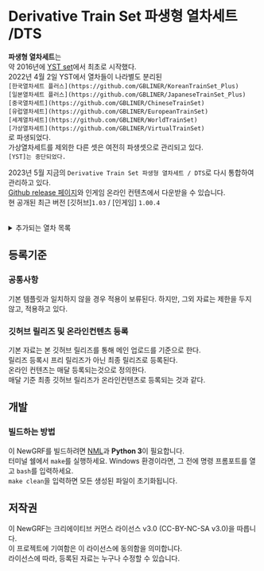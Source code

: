 # Derivative Train Set 파생형 열차세트 /DTS
**파생형 열차세트**는 <br>
약 2016년에 [YST set](https://github.com/evepoi/YST)에서 최초로 시작했다.<br>
2022년 4월 2일 YST에서 열차들이 나라별도 분리된 <br>
`[한국열차세트 플러스](https://github.com/GBLINER/KoreanTrainSet_Plus)`<br>
`[일본열차세트 플러스](https://github.com/GBLINER/JapaneseTrainSet_Plus)`<br>
`[중국열차세트](https://github.com/GBLINER/ChineseTrainSet)`<br>
`[유럽열차세트](https://github.com/GBLINER/EuropeanTrainSet)`<br>
`[세계열차세트](https://github.com/GBLINER/WorldTrainSet)`<br>
`[가상열차세트](https://github.com/GBLINER/VirtualTrainSet)`<br>
로 파생되었다.<br>
가상열차세트를 제외한 다른 셋은 여전히 파생셋으로 관리되고 있다.<br>
`[YST]는 중단되었다.`<br>

2023년 5월 지금의 `Derivative Train Set 파생형 열차세트 / DTS`로 다시 통합하여 관리하고 있다.<br>
[Github release 페이지](https://github.com/DTS-NewGRF/DTS/releases)와 인게임 온라인 컨텐츠에서 다운받을 수 있습니다.<br>
현 공개된 최근 버전 [깃허브]``1.03`` / [인게임] ``1.00.4``<br>
<br>
<details>
    <summary>추가되는 열차 목록</summary>
        <details>
            <summary>지하철</summary>
                <table>
                    <th>열차ID</th>
                    <th>열차이름</th>
                    <th>릴리즈</th>
                    <tr>
                        <td>2006</td>
                        <td>[4량] 한국형 표준전동차 [DTS]</td>
                        <td>1.00.4</td>
                    </tr>
                    <tr>
                        <td>2007</td>
                        <td>[6량] 차세대전동차 [DTS]</td>
                        <td>1.00.4</td>
                    </tr>
                    <tr>
                        <td>2139</td>
                        <td>[2량] 한국철도공사 392000호대 전동차 [DTS]</td>
                        <td>1.02</td>
                    </tr>
                    <tr>
                        <td>2140</td>
                        <td>[4량] 한국철도공사 392000호대 전동차 [DTS]</td>
                        <td>1.02</td>
                    </tr>
                </table>
            <details>
                <summary>홍콩지하철</summary>
                    <table>
                        <th>열차ID</th>
                        <th>열차이름</th>
                        <th>릴리즈</th>
                        <tr>
                            <td>2052</td>
                            <td>[8량] 홍콩 MTR AD Tranz CAF A형 [DTS]</td>
                            <td>1.00.4</td>
                        </tr>
                        <tr>
                            <td>2053</td>
                            <td>[8량] 홍콩 MTR 메트로카멜 교류형 전동차 [DTS]</td>
                            <td>1.00.4</td>
                        </tr>
                        <tr>
                            <td>2054</td>
                            <td>[8량] 홍콩 MTR 메트로카멜 직류형 전동차 [DTS]</td>
                            <td>1.00.4</td>
                        </tr>
                        <tr>
                            <td>2055</td>
                            <td>[8량] 홍콩 MTR CNR 창춘 전동차 [DTS]</td>
                            <td>1.00.4</td>
                        </tr>
                        <tr>
                            <td>2056</td>
                            <td>[8량] 홍콩 MTR CRRC 전동차 [DTS]</td>
                            <td>1.00.4</td>
                        </tr>
                        <tr>
                            <td>2057</td>
                            <td>[8량] 홍콩 MTR 현대로템 미쓰비시 전동차 [DTS]</td>
                            <td>1.00.4</td>
                        </tr>
                        <tr>
                            <td>2058</td>
                            <td>[8량] 홍콩 MTR 현대로템 R형 전동차 [DTS]</td>
                            <td>1.00.4</td>
                        </tr>
                        <tr>
                            <td>2059</td>
                            <td>[8량] 홍콩 MTR IKK SP 1900 [DTS]</td>
                            <td>1.00.4</td>
                        </tr>
                    </table>
            </details>
            <details>
                <summary>일본지하철</summary>
                    <table>
                        <th>열차ID</th>
                        <th>열차이름</th>
                        <th>릴리즈</th>
                        <tr>
                            <td>2097</td>
                            <td>[4량] 니시테츠 1000형 [DTS]</td>
                            <td>1.00.4</td>
                        </tr>
                        <tr>
                            <td>2098</td>
                            <td>[6량] 니시테츠 2000형 [DTS]</td>
                            <td>1.00.4</td>
                        </tr>
                        <tr>
                            <td>2099</td>
                            <td>[2량] 니시테츠 3000형 [DTS]</td>
                            <td>1.00.4</td>
                        </tr>
                        <tr>
                            <td>2083</td>
                            <td>[3량] 니시테츠 3000형 [DTS]</td>
                            <td>1.00.4</td>
                        </tr>
                        <tr>
                            <td>2105</td>
                            <td>[5량] 니시테츠 3000형 [DTS]</td>
                            <td>1.00.4</td>
                        </tr>
                        <tr>
                            <td>2100</td>
                            <td>[3량] 니시테츠 5000형 [DTS]</td>
                            <td>1.00.4</td>
                        </tr>
                        <tr>
                            <td>2107</td>
                            <td>[4량] 니시테츠 5000형 [DTS]</td>
                            <td>1.00.4</td>
                        </tr>
                        <tr>
                            <td>2101</td>
                            <td>[3량] 니시테츠 6000형 [DTS]</td>
                            <td>1.00.4</td>
                        </tr>
                        <tr>
                            <td>2119</td>
                            <td>[4량] 니시테츠 6000형 [DTS]</td>
                            <td>1.00.4</td>
                        </tr>
                        <tr>
                            <td>2102</td>
                            <td>[2량] 니시테츠 7000형 [DTS]</td>
                            <td>1.00.4</td>
                        </tr>
                        <tr>
                            <td>2103</td>
                            <td>[6량] 니시테츠 8000형 [DTS]</td>
                            <td>1.00.4</td>
                        </tr>
                        <tr>
                            <td>2104</td>
                            <td>[2량] 니시테츠 9000형 [DTS]</td>
                            <td>1.00.4</td>
                        </tr>
                        <tr>
                            <td>2113</td>
                            <td>[3량] 니시테츠 9000형 [DTS]</td>
                            <td>1.00.4</td>
                        </tr>
                    </table>
            </details>
        </details>
        <details>
            <summary>통근열차</summary>
                <table>
                    <th>열차ID</th>
                    <th>열차이름</th>
                    <th>릴리즈</th>
                    <tr>
                        <td>2008</td>
                        <td>[2량] 우진산전 수소연료전지동차 [DTS]</td>
                        <td>1.00.4</td>
                    </tr>
                    <tr>
                        <td>2060</td>
                        <td>[4량] 우진산전 수소연료전지동차 [DTS]</td>
                        <td>1.00.4</td>
                    </tr>
                </table>
        </details>
        <details>
            <summary>일반열차</summary>
                <table>
                    <th>열차ID</th>
                    <th>열차이름</th>
                    <th>릴리즈</th>
                    <tr>
                        <td>2009</td>
                        <td>[6량] AREX (공항철도) [DTS]</td>
                        <td>1.02</td>
                    </tr>
                    <tr>
                        <td>2136</td>
                        <td>[4량] MEL-150 [DTS]</td>
                        <td>1.00.4</td>
                    </tr>
                    <tr>
                        <td>2165</td>
                        <td>[8량] MEL-150 [DTS]</td>
                        <td>1.00.4</td>
                    </tr>
                    <tr>
                        <td>2137</td>
                        <td>[10량] MEL-150 [DTS]</td>
                        <td>1.00.4</td>
                    </tr>
                    <tr>
                        <td>2138</td>
                        <td>[12량] MEL-150 [DTS]</td>
                        <td>1.00.4</td>
                    </tr>
                    <tr>
                        <td>2166</td>
                        <td>[4량] 비츠로 [DTS]</td>
                        <td>1.01</td>
                    </tr>
                    <tr>
                        <td>2010</td>
                        <td>[6량] 비츠로 [DTS]</td>
                        <td>1.00.4</td>
                    </tr>
                    <tr>
                        <td>2131</td>
                        <td>[8량] 비츠로 [DTS]</td>
                        <td>1.00.4</td>
                    </tr>
                    <tr>
                        <td>2011</td>
                        <td>[6량] 비츠로 DD [DTS]</td>
                        <td>1.00.4</td>
                    </tr>
                    <tr>
                        <td>2012</td>
                        <td>[4량] 누리로 DD [DTS]</td>
                        <td>1.00.4</td>
                    </tr>
                    <tr>
                        <td>2013</td>
                        <td>[6량] ITX-새마을 DD [DTS]</td>
                        <td>1.00.4</td>
                    </tr>
                    <tr>
                        <td>2014</td>
                        <td>[단량] 7X00호대 디젤기관차 [DTS]</td>
                        <td>1.03</td>
                    </tr>
                    <tr>
                        <td>2015</td>
                        <td>[단량] DEL7600 [DTS]</td>
                        <td>1.00.4</td>
                    </tr>
                    <tr>
                        <td>2016</td>
                        <td>[단량] 8500호대 전기기관차 [DTS]</td>
                        <td>1.00.4</td>
                    </tr>
                    <tr>
                        <td>2128</td>
                        <td>[단량] 8600호대 전기기관차 [DTS]</td>
                        <td>1.00.4</td>
                    </tr>
                    <tr>
                        <td>2115</td>
                        <td>[단량] HYEL-15 [DTS]</td>
                        <td>1.00.4</td>
                    </tr>
                    <tr>
                        <td>2108</td>
                        <td>[단량] HYEL-100 [DTS]</td>
                        <td>1.01</td>
                    </tr>
                    <tr>
                        <td>2167</td>
                        <td>[4량] HYEL-200 [DTS]</td>
                        <td>1.01</td>
                    </tr>
                    <tr>
                        <td>2168</td>
                        <td>[6량] HYEL-200 [DTS]</td>
                        <td>1.01</td>
                    </tr>
                    <tr>
                        <td>2109</td>
                        <td>[6량] HYEL-220 [DTS]</td>
                        <td>1.01</td>
                    </tr>
                    <tr>
                        <td>2135</td>
                        <td>[8량] NKX [DTS]</td>
                        <td>1.00.4</td>
                    </tr>
                </table>
            <details>
                <summary>중국일반열차</summary>
                    <table>
                        <th>열차ID</th>
                        <th>열차이름</th>
                        <th>릴리즈</th>
                        <tr>
                            <td>2050</td>
                            <td>[단량] HXD3C [DTS]</td>
                            <td>1.00.4</td>
                        </tr>
                        <tr>
                            <td>2051</td>
                            <td>[단량] NJ2 [DTS]</td>
                            <td>1.00.4</td>
                        </tr>
                    </table>
            </details>
            <details>
                <summary>유럽일반열차</summary>
                    <table>
                        <th>열차ID</th>
                        <th>열차이름</th>
                        <th>릴리즈</th>
                        <tr>
                            <td>2064</td>
                            <td>[단량] SNCF BB15000 [DTS]</td>
                            <td>1.00.4</td>
                        </tr>
                    </table>
            </details>
            <details>
                <summary>일본일반열차</summary>
                    <table>
                        <th>열차ID</th>
                        <th>열차이름</th>
                        <th>릴리즈</th>
                        <tr>
                            <td>2084</td>
                            <td>[8량] 케이세이 AE형 2세대 [DTS]</td>
                            <td>1.00.4</td>
                        </tr>
                    </table>
            </details>
            <details>
                <summary>세계일반열차</summary>
                    <table>
                        <th>열차ID</th>
                        <th>열차이름</th>
                        <th>릴리즈</th>
                        <tr>
                            <td>2117</td>
                            <td>[4량] NSW TrainLink D [DTS]</td>
                            <td>1.00.4</td>
                        </tr>
                        <tr>
                            <td>2142</td>
                            <td>[6량] NSW TrainLink D [DTS]</td>
                            <td>1.00.4</td>
                        </tr>
                    </table>
            </details>
        </details>
        <details>
            <summary>준고속 180km/h</summary>
                <table>
                    <th>열차ID</th>
                    <th>열차이름</th>
                    <th>릴리즈</th>
                    <tr>
                        <td>2017</td>
                        <td>[8량] GTX [DTS]</td>
                        <td>1.00.4</td>
                    </tr>
                    <tr>
                        <td>2018</td>
                        <td>[8량] ITX-초월 [DTS]</td>
                        <td>1.00.4</td>
                    </tr>
                    <tr>
                        <td>2019</td>
                        <td>[6량] TTX [DTS]</td>
                        <td>1.00.4</td>
                    </tr>
                </table>
        </details>
        <details>
            <summary>준고속 260km/h</summary>
                <table>
                    <th>열차ID</th>
                    <th>열차이름</th>
                    <th>릴리즈</th>
                    <tr>
                        <td>2020</td>
                        <td>[6량] EMU-260 [DTS]</td>
                        <td>1.00.4</td>
                    </tr>
                    <tr>
                        <td>2021</td>
                        <td>[6량] EMU-260 DD [DTS]</td>
                        <td>1.00.4</td>
                    </tr>
                    <tr>
                        <td>2141</td>
                        <td>[단량] HYEL-150 [DTS]</td>
                        <td>1.00.4</td>
                    </tr>
                    <tr>
                        <td>2110</td>
                        <td>[8량] HYEL-300 [DTS]</td>
                        <td>1.01</td>
                    </tr>
                    <tr>
                        <td>2134</td>
                        <td>[8량] HMX [DTS]</td>
                        <td>1.00.4</td>
                    </tr>
                </table>
            <details>
                <summary>중국 준고속 260km/h</summary>
                    <table>
                        <th>열차ID</th>
                        <th>열차이름</th>
                        <th>릴리즈</th>
                        <tr>
                            <td>2034</td>
                            <td>[8량] CRH1A [DTS]</td>
                            <td>1.00.4</td>
                        </tr>
                        <tr>
                            <td>2035</td>
                            <td>[16량] CRH1E [DTS]</td>
                            <td>1.00.4</td>
                        </tr>
                        <tr>
                            <td>2036</td>
                            <td>[8량] CRH1A-A [DTS]</td>
                            <td>1.00.4</td>
                        </tr>
                    </table>
            </details>
            <details>
                <summary>유럽 준고속 260km/h</summary>
                    <table>
                        <th>열차ID</th>
                        <th>열차이름</th>
                        <th>릴리즈</th>
                        <tr>
                            <td>2067</td>
                            <td>[14량] ICE1 [DTS]</td>
                            <td>1.00.4</td>
                        </tr>
                        <tr>
                            <td>2068</td>
                            <td>[8량] ICE2 [DTS]</td>
                            <td>1.00.4</td>
                        </tr>
                        <tr>
                            <td>2071</td>
                            <td>[7량] ICE4 [DTS]</td>
                            <td>1.00.4</td>
                        </tr>
                        <tr>
                            <td>2123</td>
                            <td>[12량] ICE4 [DTS]</td>
                            <td>1.00.4</td>
                        </tr>
                        <tr>
                            <td>2075</td>
                            <td>[13량] 렌페 S-130 [DTS]</td>
                            <td>1.00.4</td>
                        </tr>
                    </table>
            </details>
            <details>
                <summary>일본 준고속 260km/h</summary>
                    <table>
                        <th>열차ID</th>
                        <th>열차이름</th>
                        <th>릴리즈</th>
                        <tr>
                            <td>2085</td>
                            <td>[12량] 신칸센 0계 [DTS]</td>
                            <td>1.00.4</td>
                        </tr>
                        <tr>
                            <td>2126</td>
                            <td>[16량] 신칸센 0계 [DTS]</td>
                            <td>1.00.4</td>
                        </tr>
                        <tr>
                            <td>2143</td>
                            <td>[8량] 신칸센 700계 [DTS]</td>
                            <td>1.00.4</td>
                        </tr>
                        <tr>
                            <td>2087</td>
                            <td>[16량] 신칸센 700계 [DTS]</td>
                            <td>1.00.4</td>
                        </tr>
                        <tr>
                            <td>2088</td>
                            <td>[6량] 신칸센 800계 [DTS]</td>
                            <td>1.00.4</td>
                        </tr>
                        <tr>
                            <td>2091</td>
                            <td>[10량] 신칸센 E2계 [DTS]</td>
                            <td>1.00.4</td>
                        </tr>
                        <tr>
                            <td>2094</td>
                            <td>[12량] 신칸센 E7·W7계 [DTS]</td>
                            <td>1.00.4</td>
                        </tr>
                    </table>
            </details>
        </details>
        <details>
            <summary>고속열차 331km/h</summary>
                <table>
                    <th>열차ID</th>
                    <th>열차이름</th>
                    <th>릴리즈</th>
                    <tr>
                        <td>2022</td>
                        <td>[8량] EMU-320 [DTS]</td>
                        <td>1.00.4</td>
                    </tr>
                    <tr>
                        <td>2023</td>
                        <td>[8량] EMU-320 DD [DTS]</td>
                        <td>1.00.4</td>
                    </tr>
                    <tr>
                        <td>2024</td>
                        <td>[10량] KTX-산천 [DTS]</td>
                        <td>1.00.4</td>
                    </tr>
                    <tr>
                        <td>2025</td>
                        <td>[10량] KTX-산천 DD [DTS]</td>
                        <td>1.00.4</td>
                    </tr>
                    <tr>
                        <td>2026</td>
                        <td>[10량] CTX 화물전용 [DTS]</td>
                        <td>1.00.4</td>
                    </tr>
                    <tr>
                        <td>2125</td>
                        <td>[10량] CTX 승객전용 [DTS]</td>
                        <td>1.00.4</td>
                    </tr>
                    <tr>
                        <td>2027</td>
                        <td>[7량] HSR-350X [DTS]</td>
                        <td>1.00.4</td>
                    </tr>
                    <tr>
                        <td>2005</td>
                        <td>[14량] HSR-350X [DTS]</td>
                        <td>1.00.4</td>
                    </tr>
                </table>
            <details>
                <summary>중국 고속열차 331km/h</summary>
                    <table>
                        <th>열차ID</th>
                        <th>열차이름</th>
                        <th>릴리즈</th>
                        <tr>
                            <td>2037</td>
                            <td>[8량] CRH2A [DTS]</td>
                            <td>1.00.4</td>
                        </tr>
                        <tr>
                            <td>2144</td>
                            <td>[16량] CRH2B [DTS]</td>
                            <td>1.00.4</td>
                        </tr>
                        <tr>
                            <td>2038</td>
                            <td>[8량] CRH2C [DTS]</td>
                            <td>1.00.4</td>
                        </tr>
                        <tr>
                            <td>2039</td>
                            <td>[8량] CRH3C [DTS]</td>
                            <td>1.00.4</td>
                        </tr>
                        <tr>
                            <td>2040</td>
                            <td>[8량] CRH380A [DTS]</td>
                            <td>1.00.4</td>
                        </tr>
                        <tr>
                            <td>2145</td>
                            <td>[16량] CRH380AL [DTS]</td>
                            <td>1.00.4</td>
                        </tr>
                        <tr>
                            <td>2041</td>
                            <td>[8량] CRH380B [DTS]</td>
                            <td>1.00.4</td>
                        </tr>
                        <tr>
                            <td>2146</td>
                            <td>[16량] CRH380BL [DTS]</td>
                            <td>1.00.4</td>
                        </tr>
                        <tr>
                            <td>2042</td>
                            <td>[16량] CRH380CL [DTS]</td>
                            <td>1.00.4</td>
                        </tr>
                        <tr>
                            <td>2043</td>
                            <td>[8량] CRH380D [DTS]</td>
                            <td>1.00.4</td>
                        </tr>
                        <tr>
                            <td>2147</td>
                            <td>[16량] CRH380D [DTS]</td>
                            <td>1.00.4</td>
                        </tr>
                    </table>
            </details>
            <details>
                <summary>유럽 고속열차 331km/h</summary>
                    <table>
                        <th>열차ID</th>
                        <th>열차이름</th>
                        <th>릴리즈</th>
                        <tr>
                            <td>2063</td>
                            <td>[11량] AGV (이탈로) [DTS]</td>
                            <td>1.00.4</td>
                        </tr>
                        <tr>
                            <td>2065</td>
                            <td>[20량] 유로스타 E300 [DTS]</td>
                            <td>1.00.4</td>
                        </tr>
                        <tr>
                            <td>2066</td>
                            <td>[16량] 유로스타 E320 [DTS]</td>
                            <td>1.00.4</td>
                        </tr>
                        <tr>
                            <td>2069</td>
                            <td>[8량] ICE3 [DTS]</td>
                            <td>1.00.4</td>
                        </tr>
                        <tr>
                            <td>2070</td>
                            <td>[8량] ICE3 (벨라로 D) [DTS]</td>
                            <td>1.00.4</td>
                        </tr>
                        <tr>
                            <td>2072</td>
                            <td>[10량] 렌페 AVE S-100 [DTS]</td>
                            <td>1.00.4</td>
                        </tr>
                        <tr>
                            <td>2073</td>
                            <td>[14량] 렌페 AVE S-102 [DTS]</td>
                            <td>1.00.4</td>
                        </tr>
                        <tr>
                            <td>2074</td>
                            <td>[8량] 렌페 AVE S-103 [DTS]</td>
                            <td>1.00.4</td>
                        </tr>
                        <tr>
                            <td>2076</td>
                            <td>[10량] TGV 듀플렉스 [DTS]</td>
                            <td>1.00.4</td>
                        </tr>
                        <tr>
                            <td>2077</td>
                            <td>[10량] TGV 포스 [DTS]</td>
                            <td>1.00.4</td>
                        </tr>
                        <tr>
                            <td>2078</td>
                            <td>[10량] TGV 쉬드-에스트 [DTS]</td>
                            <td>1.00.4</td>
                        </tr>
                        <tr>
                            <td>2079</td>
                            <td>[10량] TGV 레조 듀플렉스 [DTS]</td>
                            <td>1.00.4</td>
                        </tr>
                        <tr>
                            <td>2080</td>
                            <td>[12량] TGV 아틀랑티크 [DTS]</td>
                            <td>1.00.4</td>
                        </tr>
                        <tr>
                            <td>2154</td>
                            <td>[10량] TGV 레조 [DTS]</td>
                            <td>1.00.4</td>
                        </tr>
                        <tr>
                            <td>2081</td>
                            <td>[10량] TGV 라포스트 [DTS]</td>
                            <td>1.00.4</td>
                        </tr>
                        <tr>
                            <td>2082</td>
                            <td>[10량] TGV M [DTS]</td>
                            <td>1.00.4</td>
                        </tr>
                    </table>
            </details>
            <details>
                <summary>일본 고속열차 331km/h</summary>
                    <table>
                        <th>열차ID</th>
                        <th>열차이름</th>
                        <th>릴리즈</th>
                        <tr>
                            <td>2086</td>
                            <td>[8량] 신칸센 500계 [DTS]</td>
                            <td>1.00.4</td>
                        </tr>
                        <tr>
                            <td>2062</td>
                            <td>[16량] 신칸센 500계 [DTS]</td>
                            <td>1.00.4</td>
                        </tr>
                        <tr>
                            <td>2089</td>
                            <td>[8량] 신칸센 N700계 [DTS]</td>
                            <td>1.00.4</td>
                        </tr>
                        <tr>
                            <td>2155</td>
                            <td>[16량] 신칸센 N700계 [DTS]</td>
                            <td>1.00.4</td>
                        </tr>
                        <tr>
                            <td>2090</td>
                            <td>[8량] 신칸센 N700S계 [DTS]</td>
                            <td>1.00.4</td>
                        </tr>
                        <tr>
                            <td>2156</td>
                            <td>[16량] 신칸센 N700S계 [DTS]</td>
                            <td>1.00.4</td>
                        </tr>
                        <tr>
                            <td>2092</td>
                            <td>[10량] 신칸센 E5·H5계 [DTS]</td>
                            <td>1.00.4</td>
                        </tr>
                        <tr>
                            <td>2093</td>
                            <td>[7량] 신칸센 E6계 [DTS]</td>
                            <td>1.00.4</td>
                        </tr>
                        <tr>
                            <td>2095</td>
                            <td>[7량] 신칸센 E8계 [DTS]</td>
                            <td>1.00.4</td>
                        </tr>
                    </table>
            </details>
            <details>
                <summary>세계 고속열차 331km/h</summary>
                    <table>
                        <th>열차ID</th>
                        <th>열차이름</th>
                        <th>릴리즈</th>
                        <tr>
                            <td>2116</td>
                            <td>[10량] NHSRCL E5 [DTS]</td>
                            <td>1.00.4</td>
                        </tr>
                        <tr>
                            <td>2118</td>
                            <td>[12량] 타이완 고속철도 700T형 [DTS]</td>
                            <td>1.00.4</td>
                        </tr>
                        <tr>
                            <td>2120</td>
                            <td>[10량] 알 보라크 [DTS]</td>
                            <td>1.00.4</td>
                        </tr>
                        <tr>
                            <td>2121</td>
                            <td>[14량] 탈고 350 SRO (하라마인 고속철도) [DTS]</td>
                            <td>1.00.4</td>
                        </tr>
                        <tr>
                            <td>2122</td>
                            <td>[11량] 아벨리아 리버티 [DTS]</td>
                            <td>1.00.4</td>
                        </tr>
                    </table>
            </details>
        </details>
        <details>
            <summary>고속열차 430km/h</summary>
                <table>
                    <th>열차ID</th>
                    <th>열차이름</th>
                    <th>릴리즈</th>
                    <tr>
                        <td>2028</td>
                        <td>[6량] HEMU-430X [DTS]</td>
                        <td>1.00.4</td>
                    </tr>
                    <tr>
                        <td>2127</td>
                        <td>[8량] HEMU-430X [DTS]</td>
                        <td>1.00.4</td>
                    </tr>
                    <tr>
                        <td>2111</td>
                        <td>[8량] HYEL-400 [DTS]</td>
                        <td>1.00.4</td>
                    </tr>
                </table>
            <details>
                <summary>중국 고속열차 430km/h</summary>
                    <table>
                        <th>열차ID</th>
                        <th>열차이름</th>
                        <th>릴리즈</th>
                        <tr>
                            <td>2045</td>
                            <td>[8량] CR400AF [DTS]</td>
                            <td>1.00.4</td>
                        </tr>
                        <tr>
                            <td>2148</td>
                            <td>[16량] CR400AF [DTS]</td>
                            <td>1.00.4</td>
                        </tr>
                        <tr>
                            <td>2149</td>
                            <td>[17량] CR400AF [DTS]</td>
                            <td>1.00.4</td>
                        </tr>
                        <tr>
                            <td>2046</td>
                            <td>[8량] CR400AF-Z [DTS]</td>
                            <td>1.00.4</td>
                        </tr>
                        <tr>
                            <td>2150</td>
                            <td>[17량] CR400AF-Z [DTS]</td>
                            <td>1.00.4</td>
                        </tr>
                        <tr>
                            <td>2047</td>
                            <td>[8량] CR400BF [DTS]</td>
                            <td>1.00.4</td>
                        </tr>
                        <tr>
                            <td>2151</td>
                            <td>[16량] CR400BF [DTS]</td>
                            <td>1.00.4</td>
                        </tr>
                        <tr>
                            <td>2152</td>
                            <td>[17량] CR400BF [DTS]</td>
                            <td>1.00.4</td>
                        </tr>
                        <tr>
                            <td>2048</td>
                            <td>[8량] CR400BF-C [DTS]</td>
                            <td>1.00.4</td>
                        </tr>
                        <tr>
                            <td>2049</td>
                            <td>[8량] CR400BF-Z [DTS]</td>
                            <td>1.00.4</td>
                        </tr>
                        <tr>
                            <td>2153</td>
                            <td>[17량] CR400BF-Z [DTS]</td>
                            <td>1.00.4</td>
                        </tr>
                    </table>
            </details>
        </details>
        <details>
            <summary>고속열차 600km/h</summary>
                <table>
                    <th>열차ID</th>
                    <th>열차이름</th>
                    <th>릴리즈</th>
                    <tr>
                        <td>2029</td>
                        <td>[8량] VHST-600X [DTS]</td>
                        <td>1.00.4</td>
                    </tr>
                    <tr>
                        <td>2133</td>
                        <td>[8량] Glory 600 [DTS]</td>
                        <td>1.00.4</td>
                    </tr>
                    <tr>
                        <td>2112</td>
                        <td>[10량] DFX [DTS]</td>
                        <td>1.00.4</td>
                    </tr>
                </table>
            <details>
                <summary>테스트 고속열차 600km/h</summary>
                    <table>
                        <th>열차ID</th>
                        <th>열차이름</th>
                        <th>릴리즈</th>
                        <tr>
                            <td>2044</td>
                            <td>[8량] CRH380AJ [DTS]</td>
                            <td>1.00.4</td>
                        </tr>
                        <tr>
                            <td>2096</td>
                            <td>[7량] 신칸센 923형 (닥터 옐로우) [DTS]</td>
                            <td>1.00.4</td>
                        </tr>
                    </table>
            </details>
        </details>
        <details>
            <summary>객화차</summary>
                <table>
                    <th>열차ID</th>
                    <th>열차이름</th>
                    <th>릴리즈</th>
                    <tr>
                        <td>2030</td>
                        <td>[기관차연결] 한국형 지하철 차량 [DTS]</td>
                        <td>1.00.4</td>
                    </tr>
                    <tr>
                        <td>2124</td>
                        <td>[기관차연결] EMU 객차 차량 [DTS]</td>
                        <td>1.00.4</td>
                    </tr>
                    <tr>
                        <td>2106</td>
                        <td>[기관차연결] 가상 객차 차량 [DTS]</td>
                        <td>1.00.4</td>
                    </tr>
                    <tr>
                        <td>2132</td>
                        <td>[기관차연결] 한국 객차 차량 [DTS]</td>
                        <td>1.00.4</td>
                    </tr>
                    <tr>
                        <td>2003</td>
                        <td>[기관차연결] 한국 발전차 [DTS]</td>
                        <td>1.00.4</td>
                    </tr>
                    <tr>
                        <td>2004</td>
                        <td>[기관차연결] 한국 수화물차 [DTS]</td>
                        <td>1.00.4</td>
                    </tr>
                    <tr>
                        <td>2129</td>
                        <td>[기관차연결] 평판화차 [DTS]</td>
                        <td>1.00.4</td>
                    </tr>
                    <tr>
                        <td>2114</td>
                        <td>[기관차연결] 평판화차 - 미국형 [DTS]</td>
                        <td>1.00.4</td>
                    </tr>
                    <tr>
                        <td>2130</td>
                        <td>[기관차연결] 평판유조 화차 [DTS]</td>
                        <td>1.00.4</td>
                    </tr>
                </table>
            <details>
                <summary>관광열차 객차</summary>
                    <table>
                        <th>열차ID</th>
                        <th>열차이름</th>
                        <th>릴리즈</th>
                        <tr>
                            <td>2157</td>
                            <td>[관광객차] 에코레일 [DTS]</td>
                            <td>1.00.4</td>
                        </tr>
                        <tr>
                            <td>2001</td>
                            <td>[관광객차] 충북영동국악와인 [DTS]</td>
                            <td>1.00.4</td>
                        </tr>
                        <tr>
                            <td>2158</td>
                            <td>[관광객차] 정선아리랑 유람열차 [DTS]</td>
                            <td>1.00.4</td>
                        </tr>
                        <tr>
                            <td>2159</td>
                            <td>[관광객차] E-Train [DTS]</td>
                            <td>1.00.4</td>
                        </tr>
                        <tr>
                            <td>2160</td>
                            <td>[관광객차] 와인인삼트레인 [DTS]</td>
                            <td>1.00.4</td>
                        </tr>
                        <tr>
                            <td>2161</td>
                            <td>[관광객차] 와인시네마트레인 [DTS]</td>
                            <td>1.00.4</td>
                        </tr>
                        <tr>
                            <td>2162</td>
                            <td>[관광객차] 레이디버드 [DTS]</td>
                            <td>1.00.4</td>
                        </tr>
                        <tr>
                            <td>2163</td>
                            <td>[관광객차] S-Train 신도색 [DTS]</td>
                            <td>1.00.4</td>
                        </tr>
                        <tr>
                            <td>2164</td>
                            <td>[관광객차] A-Train 신도색 [DTS]</td>
                            <td>1.00.4</td>
                        </tr>
                        <tr>
                            <td>2002</td>
                            <td>[관광객차] G-Train 신도색 [DTS]</td>
                            <td>1.00.4</td>
                        </tr>
                    </table>
            </details>
            <details>
                <summary>중국 객차</summary>
                    <table>
                        <th>열차ID</th>
                        <th>열차이름</th>
                        <th>릴리즈</th>
                        <tr>
                            <td>2031</td>
                            <td>[기관차연결] 중국 객차 차량 [DTS]</td>
                            <td>1.00.4</td>
                        </tr>
                        <tr>
                            <td>2032</td>
                            <td>[기관차연결] 중국 발전차 [DTS]</td>
                            <td>1.00.4</td>
                        </tr>
                        <tr>
                            <td>2033</td>
                            <td>[기관차연결] 중국 수화물차 [DTS]</td>
                            <td>1.00.4</td>
                        </tr>
                    </table>
            </details>
            <details>
                <summary>유럽 객차</summary>
                    <table>
                        <th>열차ID</th>
                        <th>열차이름</th>
                        <th>릴리즈</th>
                        <tr>
                            <td>2061</td>
                            <td>[기관차연결] 유럽 객차 차량 [DTS]</td>
                            <td>1.00.4</td>
                        </tr>
                    </table>
            </details>
        </details>
</details>

## 등록기준
### 공통사항
기본 템플릿과 일치하지 않을 경우 적용이 보류된다. 하지만, 그외 자료는 제한을 두지 않고, 적용하고 있다.

### 깃허브 릴리즈 및 온라인컨텐츠 등록
기본 자료는 본 깃허브 릴리즈를 통해 메인 업로드를 기준으로 한다. <br>
릴리즈 등록시 프리 릴리즈가 아닌 최종 릴리즈로 등록된다. <br>
온라인 컨텐츠는 매달 등록되는것으로 정의한다. <br>
매달 기준 최종 깃허브 릴리즈가 온라인컨텐츠로 등록되는 것과 같다. <br>

## 개발
### 빌드하는 방법
이 NewGRF를 빌드하려면 [NML](https://github.com/OpenTTD/nml)과 **Python 3**이 필요합니다. <br> 
터미널 쉘에서 ``make``를 실행하세요. Windows 환경이라면, 그 전에 명령 프롬포트를 열고 ``bash``를 입력하세요.  <br>
``make clean``을 입력하면 모든 생성된 파일이 초기화됩니다.

## 저작권
이 NewGRF는 크리에이티브 커먼스 라이선스 v3.0 (CC-BY-NC-SA v3.0)을 따릅니다. <br>
이 프로젝트에 기여함은 이 라이선스에 동의함을 의미합니다. <br>
라이선스에 따라, 등록된 자료는 누구나 수정할 수 있습니다.
